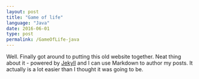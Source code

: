 ```yaml
---
layout: post
title: "Game of life"
language: "Java"
date: 2016-06-01
type: post
permalink: /GameOfLife-java
---
```


Well. Finally got around to putting this old website together. Neat thing about it - powered by [Jekyll](http://jekyllrb.com) and I can use Markdown to author my posts. It actually is a lot easier than I thought it was going to be.
